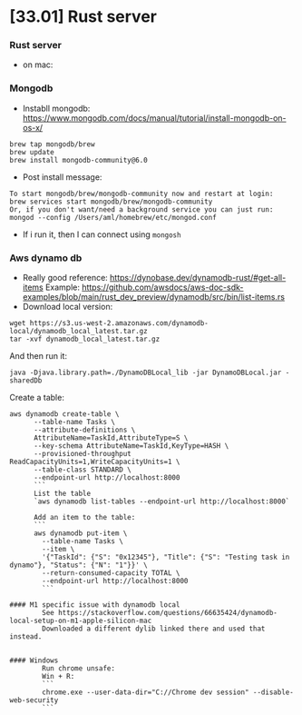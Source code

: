 # [33.01] Rust server

### Rust server
* on mac:

### Mongodb
* Instabll mongodb: https://www.mongodb.com/docs/manual/tutorial/install-mongodb-on-os-x/
```
brew tap mongodb/brew
brew update
brew install mongodb-community@6.0
```
* Post install message:
```
To start mongodb/brew/mongodb-community now and restart at login:
brew services start mongodb/brew/mongodb-community
Or, if you don't want/need a background service you can just run:
mongod --config /Users/aml/homebrew/etc/mongod.conf
```
* If i run it, then I can connect using `mongosh`


### Aws dynamo db
* Really good reference: https://dynobase.dev/dynamodb-rust/#get-all-items
Example: https://github.com/awsdocs/aws-doc-sdk-examples/blob/main/rust_dev_preview/dynamodb/src/bin/list-items.rs
* Download local version:
```
wget https://s3.us-west-2.amazonaws.com/dynamodb-local/dynamodb_local_latest.tar.gz
tar -xvf dynamodb_local_latest.tar.gz
```
And then run it:
```
java -Djava.library.path=./DynamoDBLocal_lib -jar DynamoDBLocal.jar -sharedDb
```
Create a table:
```
aws dynamodb create-table \
      --table-name Tasks \
      --attribute-definitions \
      AttributeName=TaskId,AttributeType=S \
      --key-schema AttributeName=TaskId,KeyType=HASH \
      --provisioned-throughput ReadCapacityUnits=1,WriteCapacityUnits=1 \
      --table-class STANDARD \
      --endpoint-url http://localhost:8000
      ```
      List the table
      `aws dynamodb list-tables --endpoint-url http://localhost:8000`

      Add an item to the table:
      ```
      aws dynamodb put-item \
        --table-name Tasks \
        --item \
        '{"TaskId": {"S": "0x12345"}, "Title": {"S": "Testing task in dynamo"}, "Status": {"N": "1"}}' \
        --return-consumed-capacity TOTAL \
        --endpoint-url http://localhost:8000
        ```

#### M1 specific issue with dynamodb local
        See https://stackoverflow.com/questions/66635424/dynamodb-local-setup-on-m1-apple-silicon-mac
        Downloaded a different dylib linked there and used that instead.


#### Windows
        Run chrome unsafe:
        Win + R:
        ```
        chrome.exe --user-data-dir="C://Chrome dev session" --disable-web-security
        ```

